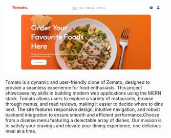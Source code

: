 ![main](home.png)

Tomato is a dynamic and user-friendly clone of Zomato, designed to provide a seamless experience for food enthusiasts. This project showcases my skills in building modern web applications using the MERN stack. Tomato allows users to explore a variety of restaurants, browse through menus, and read reviews, making it easier to decide where to dine next. The site features responsive design, intuitive navigation, and robust backend integration to ensure smooth and efficient performance.Choose from a diverse menu featuring a delectable array of dishes. Our mission is to satisfy your cravings and elevate your dining experience, one delicious meal at a time.
